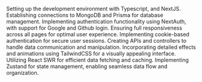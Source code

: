 Setting up the development environment with Typescript, and NextJS.
Establishing connections to MongoDB and Prisma for database management.
Implementing authentication functionality using NextAuth, with support for Google and Github login.
Ensuring full responsiveness across all pages for optimal user experience.
Implementing cookie-based authentication for secure user sessions.
Creating APIs and controllers to handle data communication and manipulation.
Incorporating detailed effects and animations using TailwindCSS for a visually appealing interface.
Utilizing React SWR for efficient data fetching and caching.
Implementing Zustand for state management, enabling seamless data flow and organization.
